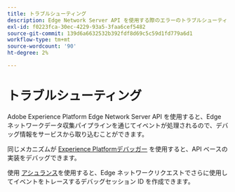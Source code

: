 ```yaml
---
title: トラブルシューティング
description: Edge Network Server API を使用する際のエラーのトラブルシューティング方法を説明します。
exl-id: f0223fca-30ec-4229-93a5-3faa6cef5482
source-git-commit: 139d6a6632532b392fdf8d69c5c59d1fd779a6d1
workflow-type: tm+mt
source-wordcount: '90'
ht-degree: 2%

---
```


# トラブルシューティング

Adobe Experience Platform Edge Network Server API を使用すると、Edge ネットワークデータ収集パイプラインを通じてイベントが処理されるので、デバッグ情報をサービスから取り込むことができます。

同じメカニズムが [Experience Platformデバッガー](https://experienceleague.adobe.com/docs/debugger-learn/tutorials/experience-platform-debugger/introduction-to-the-experience-platform-debugger.html?lang=en) を使用すると、API ベースの実装をデバッグできます。

使用 [アシュランス](../assurance/home.md)を使用すると、Edge ネットワークリクエストでさらに使用してイベントをトレースするデバッグセッション ID を作成できます。
